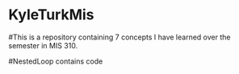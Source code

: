 # KyleTurkMis
#This is a repository containing 7 concepts I have learned over the semester in MIS 310. 

#NestedLoop contains code 
